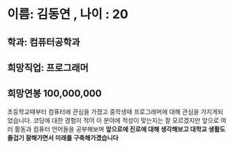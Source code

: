 <!-- Heading -->
# 이름: 김동연 , 나이 : 20
## 학과: 컴퓨터공학과
## 희망직업: 프로그래머
## 희망연봉 100,000,000

초등학교때부터 컴퓨터에 관심을 가졌고 중학생때 프로그래머에 대해 관심을 가지게되었습니다. 
코딩에 대한 경험이 적어 이 분야에 적성이 맞는지는 잘 모르겠지만 
앞으로 여러 활동과 컴퓨터 언어들을 공부해보며 **앞으로에 진로에 대해 생각해보고 
대학교 생활도 즐겁기 잘해가면서 미래를 구축해가겠습니다**
